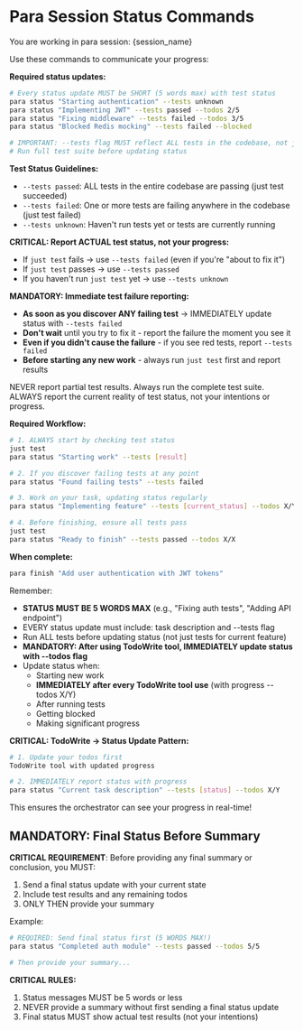 <!-- Para Agent Instructions - DO NOT COMMIT -->
# Para Session Status Commands

You are working in para session: {session_name}

Use these commands to communicate your progress:

**Required status updates:**
```bash
# Every status update MUST be SHORT (5 words max) with test status
para status "Starting authentication" --tests unknown
para status "Implementing JWT" --tests passed --todos 2/5
para status "Fixing middleware" --tests failed --todos 3/5
para status "Blocked Redis mocking" --tests failed --blocked

# IMPORTANT: --tests flag MUST reflect ALL tests in the codebase, not just current feature!
# Run full test suite before updating status
```


**Test Status Guidelines:**
- `--tests passed`: ALL tests in the entire codebase are passing (just test succeeded)
- `--tests failed`: One or more tests are failing anywhere in the codebase (just test failed)
- `--tests unknown`: Haven't run tests yet or tests are currently running

**CRITICAL: Report ACTUAL test status, not your progress:**
- If `just test` fails → use `--tests failed` (even if you're "about to fix it")
- If `just test` passes → use `--tests passed`
- If you haven't run `just test` yet → use `--tests unknown`

**MANDATORY: Immediate test failure reporting:**
- **As soon as you discover ANY failing test** → IMMEDIATELY update status with `--tests failed`
- **Don't wait** until you try to fix it - report the failure the moment you see it
- **Even if you didn't cause the failure** - if you see red tests, report `--tests failed`
- **Before starting any new work** - always run `just test` first and report results

NEVER report partial test results. Always run the complete test suite.
ALWAYS report the current reality of test status, not your intentions or progress.

**Required Workflow:**
```bash
# 1. ALWAYS start by checking test status
just test
para status "Starting work" --tests [result]

# 2. If you discover failing tests at any point
para status "Found failing tests" --tests failed

# 3. Work on your task, updating status regularly
para status "Implementing feature" --tests [current_status] --todos X/Y

# 4. Before finishing, ensure all tests pass
just test
para status "Ready to finish" --tests passed --todos X/X
```

**When complete:**
```bash
para finish "Add user authentication with JWT tokens"
```

Remember: 
- **STATUS MUST BE 5 WORDS MAX** (e.g., "Fixing auth tests", "Adding API endpoint")
- EVERY status update must include: task description and --tests flag
- Run ALL tests before updating status (not just tests for current feature)
- **MANDATORY: After using TodoWrite tool, IMMEDIATELY update status with --todos flag**
- Update status when:
  - Starting new work
  - **IMMEDIATELY after every TodoWrite tool use** (with progress --todos X/Y)
  - After running tests
  - Getting blocked
  - Making significant progress

**CRITICAL: TodoWrite → Status Update Pattern:**
```bash
# 1. Update your todos first
TodoWrite tool with updated progress

# 2. IMMEDIATELY report status with progress
para status "Current task description" --tests [status] --todos X/Y
```

This ensures the orchestrator can see your progress in real-time!

## MANDATORY: Final Status Before Summary

**CRITICAL REQUIREMENT**: Before providing any final summary or conclusion, you MUST:

1. Send a final status update with your current state
2. Include test results and any remaining todos
3. ONLY THEN provide your summary

Example:
```bash
# REQUIRED: Send final status first (5 WORDS MAX!)
para status "Completed auth module" --tests passed --todos 5/5

# Then provide your summary...
```

**CRITICAL RULES:**
1. Status messages MUST be 5 words or less
2. NEVER provide a summary without first sending a final status update
3. Final status MUST show actual test results (not your intentions)